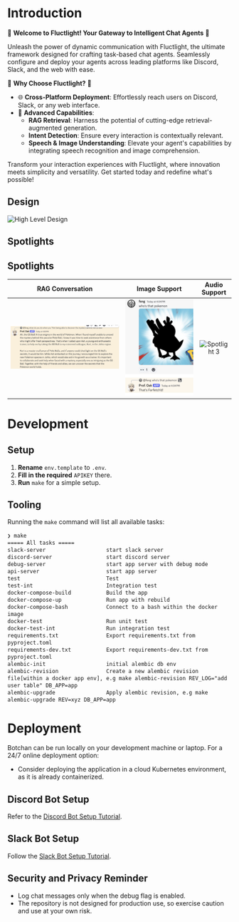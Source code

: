 # Introduction
🎉 **Welcome to Fluctlight! Your Gateway to Intelligent Chat Agents** 🎉

Unleash the power of dynamic communication with Fluctlight, the ultimate framework designed for crafting task-based chat agents. Seamlessly configure and deploy your agents across leading platforms like Discord, Slack, and the web with ease.

🚀 **Why Choose Fluctlight?** 🚀

- 🌐 **Cross-Platform Deployment**: Effortlessly reach users on Discord, Slack, or any web interface.
- 🧠 **Advanced Capabilities**:
  - **RAG Retrieval**: Harness the potential of cutting-edge retrieval-augmented generation.
  - **Intent Detection**: Ensure every interaction is contextually relevant.
  - **Speech & Image Understanding**: Elevate your agent's capabilities by integrating speech recognition and image comprehension.

Transform your interaction experiences with Fluctlight, where innovation meets simplicity and versatility. Get started today and redefine what's possible!

## Design

![High Level Design](./design/design.png)



## Spotlights

## Spotlights

| RAG Conversation                   | Image Support                    | Audio Support                    |
|:----------------------------------:|:--------------------------------:|:--------------------------------:|
| ![Spotlight 1](./tutorial/img/oak6.png) | ![Spotlight 2](./tutorial/img/oak4.png) | ![Spotlight 3](./design/spotlight1.jpeg) |



# Development

## Setup

1. **Rename** `env.template` to `.env`.
2. **Fill in the required** `APIKEY` there.
3. **Run** `make` for a simple setup.

## Tooling

Running the `make` command will list all available tasks:

```shell
❯ make
===== All tasks =====
slack-server                   start slack server
discord-server                 start discord server
debug-server                   start app server with debug mode
api-server                     start app server
test                           Test
test-int                       Integration test
docker-compose-build           Build the app
docker-compose-up              Run app with rebuild
docker-compose-bash            Connect to a bash within the docker image
docker-test                    Run unit test
docker-test-int                Run integration test
requirements.txt               Export requirements.txt from pyproject.toml
requirements-dev.txt           Export requirements-dev.txt from pyproject.toml
alembic-init                   initial alembic db env
alembic-revision               Create a new alembic revision file[within a docker app env], e.g make alembic-revision REV_LOG="add user table" DB_APP=app
alembic-upgrade                Apply alembic revision, e.g make alembic-upgrade REV=xyz DB_APP=app
```

# Deployment

Botchan can be run locally on your development machine or laptop. For a 24/7 online deployment option:

- Consider deploying the application in a cloud Kubernetes environment, as it is already containerized.

## Discord Bot Setup

Refer to the [Discord Bot Setup Tutorial](./tutorial/create_a_character_on_discord.md).

## Slack Bot Setup

Follow the [Slack Bot Setup Tutorial](https://api.slack.com/tutorials/tracks/create-bot-to-welcome-users).

## Security and Privacy Reminder

- Log chat messages only when the debug flag is enabled.
- The repository is not designed for production use, so exercise caution and use at your own risk.
